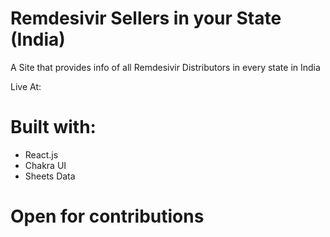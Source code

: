 # Remdesivir Sellers in your State (India)

A Site that provides info of all Remdesivir Distributors in every state in India

Live At: 

# Built with:

- React.js 
- Chakra UI
- Sheets Data

# Open for contributions
